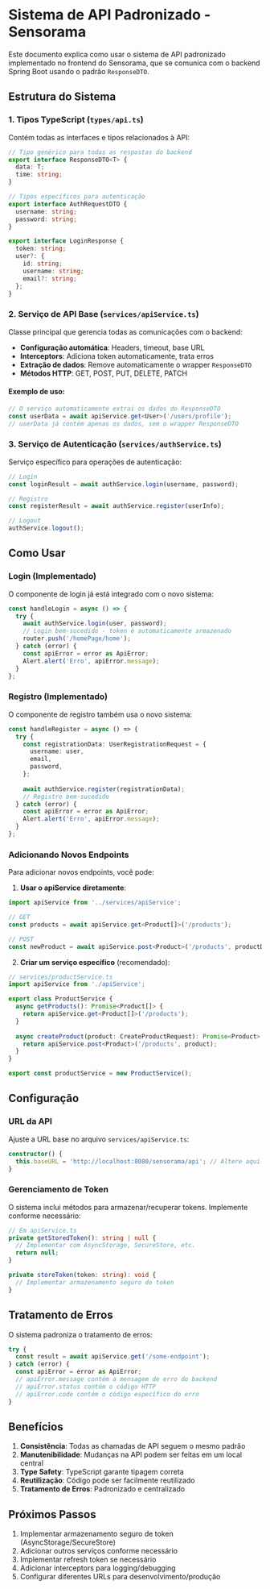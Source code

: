 # Sistema de API Padronizado - Sensorama

Este documento explica como usar o sistema de API padronizado implementado no frontend do Sensorama, que se comunica com o backend Spring Boot usando o padrão `ResponseDTO`.

## Estrutura do Sistema

### 1. Tipos TypeScript (`types/api.ts`)

Contém todas as interfaces e tipos relacionados à API:

```typescript
// Tipo genérico para todas as respostas do backend
export interface ResponseDTO<T> {
  data: T;
  time: string;
}

// Tipos específicos para autenticação
export interface AuthRequestDTO {
  username: string;
  password: string;
}

export interface LoginResponse {
  token: string;
  user?: {
    id: string;
    username: string;
    email?: string;
  };
}
```

### 2. Serviço de API Base (`services/apiService.ts`)

Classe principal que gerencia todas as comunicações com o backend:

- **Configuração automática**: Headers, timeout, base URL
- **Interceptors**: Adiciona token automaticamente, trata erros
- **Extração de dados**: Remove automaticamente o wrapper `ResponseDTO`
- **Métodos HTTP**: GET, POST, PUT, DELETE, PATCH

#### Exemplo de uso:

```typescript
// O serviço automaticamente extrai os dados do ResponseDTO
const userData = await apiService.get<User>('/users/profile');
// userData já contém apenas os dados, sem o wrapper ResponseDTO
```

### 3. Serviço de Autenticação (`services/authService.ts`)

Serviço específico para operações de autenticação:

```typescript
// Login
const loginResult = await authService.login(username, password);

// Registro
const registerResult = await authService.register(userInfo);

// Logout
authService.logout();
```

## Como Usar

### Login (Implementado)

O componente de login já está integrado com o novo sistema:

```typescript
const handleLogin = async () => {
  try {
    await authService.login(user, password);
    // Login bem-sucedido - token é automaticamente armazenado
    router.push('/homePage/home');
  } catch (error) {
    const apiError = error as ApiError;
    Alert.alert('Erro', apiError.message);
  }
};
```

### Registro (Implementado)

O componente de registro também usa o novo sistema:

```typescript
const handleRegister = async () => {
  try {
    const registrationData: UserRegistrationRequest = {
      username: user,
      email,
      password,
    };
    
    await authService.register(registrationData);
    // Registro bem-sucedido
  } catch (error) {
    const apiError = error as ApiError;
    Alert.alert('Erro', apiError.message);
  }
};
```

### Adicionando Novos Endpoints

Para adicionar novos endpoints, você pode:

1. **Usar o apiService diretamente**:
```typescript
import apiService from '../services/apiService';

// GET
const products = await apiService.get<Product[]>('/products');

// POST
const newProduct = await apiService.post<Product>('/products', productData);
```

2. **Criar um serviço específico** (recomendado):
```typescript
// services/productService.ts
import apiService from './apiService';

export class ProductService {
  async getProducts(): Promise<Product[]> {
    return apiService.get<Product[]>('/products');
  }
  
  async createProduct(product: CreateProductRequest): Promise<Product> {
    return apiService.post<Product>('/products', product);
  }
}

export const productService = new ProductService();
```

## Configuração

### URL da API

Ajuste a URL base no arquivo `services/apiService.ts`:

```typescript
constructor() {
  this.baseURL = 'http://localhost:8080/sensorama/api'; // Altere aqui
}
```

### Gerenciamento de Token

O sistema inclui métodos para armazenar/recuperar tokens. Implemente conforme necessário:

```typescript
// Em apiService.ts
private getStoredToken(): string | null {
  // Implementar com AsyncStorage, SecureStore, etc.
  return null;
}

private storeToken(token: string): void {
  // Implementar armazenamento seguro do token
}
```

## Tratamento de Erros

O sistema padroniza o tratamento de erros:

```typescript
try {
  const result = await apiService.get('/some-endpoint');
} catch (error) {
  const apiError = error as ApiError;
  // apiError.message contém a mensagem de erro do backend
  // apiError.status contém o código HTTP
  // apiError.code contém o código específico do erro
}
```

## Benefícios

1. **Consistência**: Todas as chamadas de API seguem o mesmo padrão
2. **Manutenibilidade**: Mudanças na API podem ser feitas em um local central
3. **Type Safety**: TypeScript garante tipagem correta
4. **Reutilização**: Código pode ser facilmente reutilizado
5. **Tratamento de Erros**: Padronizado e centralizado

## Próximos Passos

1. Implementar armazenamento seguro de token (AsyncStorage/SecureStore)
2. Adicionar outros serviços conforme necessário
3. Implementar refresh token se necessário
4. Adicionar interceptors para logging/debugging
5. Configurar diferentes URLs para desenvolvimento/produção
